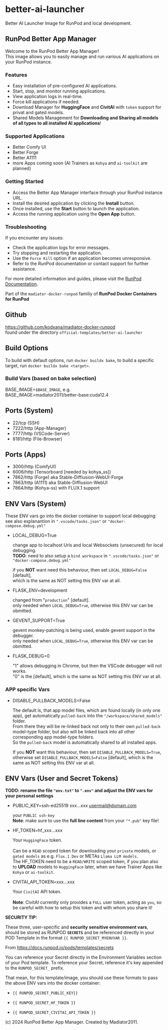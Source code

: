# better-ai-launcher
Better AI Launcher Image for RunPod and local development.

## RunPod Better App Manager
  
Welcome to the RunPod Better App Manager!  
This image allows you to easily manage and run various AI applications on your RunPod instance.
    
### Features
- Easy installation of pre-configured AI applications.
- Start, stop, and monitor running applications.
- View application logs in real-time.
- Force kill applications if needed.
- Download Manager for **HuggingFace** and **CivitAI** with `token` support for privat and gated models.
- Shared Models Management for **Downloading and Sharing all models of all types to all installed AI applications**!
    
### Supported Applications
- Better Comfy UI
- Better Forge
- Better A1111
- more Apps coming soon (AI Trainers as `Kohya` and `ai-toolkit` are planned)
    
### Getting Started
- Access the Better App Manager interface through your RunPod instance URL.
- Install the desired application by clicking the **Install** button.
- Once installed, use the **Start** button to launch the application.
- Access the running application using the **Open App** button.

### Troubleshooting
If you encounter any issues:
- Check the application logs for error messages.
- Try stopping and restarting the application.
- Use the `Force Kill` option if an application becomes unresponsive.
- Refer to the RunPod documentation or contact support for further assistance.
    
For more detailed information and guides, please visit the <a href="https://docs.runpod.io/">RunPod Documentation</a>.



Part of the `madiator-docker-runpod` familiy of **RunPod Docker Containers for RunPod**

## Github
https://github.com/kodxana/madiator-docker-runpod<br>
found under the directory `official-templates/better-ai-launcher`

## Build Options
To build with default options, run `docker buildx bake`, to build a specific target, run `docker buildx bake <target>`.

### Build Vars (based on bake selection)
BASE_IMAGE=`$BASE_IMAGE`, e.g.<br>
BASE_IMAGE=madiator2011/better-base:cuda12.4


## Ports (System)

- 22/tcp (SSH)
- 7222/http (App-Manager)
- 7777/http (VSCode-Server)
- 8181/http (File-Browser)

## Ports (Apps)

- 3000/http (ComfyUI)
- 6006/http (Tensorboard [needed by kohya_ss])
- 7862/http (Forge) aka Stable-Diffiusion-WebUI-Forge
- 7863/http (A1111) aka Stable-Diffiusion-WebUI
- 7864/http (Kohya-ss) with FLUX.1 support

## ENV Vars (System)

These ENV vars go into the docker container to support local debugging:<br>
see also explanantion in `".vscode/tasks.json"` or `"docker-compose.debug.yml"`

- LOCAL_DEBUG=True

    change app to localhost Urls and local Websockets (unsecured) for local debugging.<br>
    **TODO**: need to also setup a `bind workspace` in `".vscode/tasks.json"` or `"docker-compose.debug.yml"`

    if you **NOT** want need this behaviour, then set `LOCAL_DEBUG=False` [default],<br>
    which is the same as NOT setting this ENV var at all.

- FLASK_ENV=development

    changed from "`production`" [default].<br>
    only needed when `LOCAL_DEBUG=True`, otherwise this ENV var can be obmitted.

- GEVENT_SUPPORT=True

    gevent monkey-patching is being used, enable gevent support in the debugger.<br>
    only needed when `LOCAL_DEBUG=True`, otherwise this ENV var can be obmitted.

- FLASK_DEBUG=0

    "1" allows debugging in Chrome, but then the VSCode debugger will not works.<br>
    "0" is the [default], which is the same as NOT setting this ENV var at all. 

### APP specific Vars
- DISABLE_PULLBACK_MODELS=False

    The default is, that app model files, which are found locally (in only one app), get automatically `pulled-back` into the `"/workspace/shared_models"` folder.<br>
    From there they will be re-linked back not only to their own `pulled-back` model-type folder, but also will be linked back into all other corresponding app model-type folders.<br>
    So the `pulled-back` model is automatically shared to all installed apps.

    If you **NOT** want this behaviour, then set `DISABLE_PULLBACK_MODELS=True`,<br>
    otherwise set `DISABLE_PULLBACK_MODELS=False` [default], which is the same as NOT setting this ENV var at all.

## ENV Vars (User and Secret Tokens)

**TODO: rename the file `"env.txt"` to `".env"` and adjust the ENV vars for your personal settings**
- PUBLIC_KEY=ssh-ed25519 xxx...xxx usermail@domain.com

    your `PUBLIC ssh-key`<br>
    **Note**: make sure to use the **full line content** from your `"*.pub"` key file!

- HF_TOKEN=hf_xxx...xxx

    Your `HuggingFace` token.<br><br>
    Can be a `READ` scoped token for downloading your `private` models, or `gated models` as e.g. `Flux.1 Dev` or METAs `Llama LLM models`.<br>
    The HF_TOKEN need to be a `READ/WRITE` scoped token, if you plan also to **UPLOAD** models to `HuggingFace` later, when we have Trainer Apps like `Kohya` or `ai-toolkit`.

- CIVITAI_API_TOKEN=xxx...xxx

    Your `CivitAI` API token.<br><br>
    **Note**: CivitAI currently only provides a `FULL` user token, acting as `you`, so be careful with how to setup this token and with whom you share it!


**SECURITY TIP:**

These three, user-specific and **security sensitive environment vars**, should be stored as RUNPOD **`SECRETS`** and be referenced directly in your POD Template in the format `{{ RUNPOD_SECRET_MYENVVAR }}`.

From https://docs.runpod.io/pods/templates/secrets

You can reference your Secret directly in the Environment Variables section of your Pod template. To reference your Secret, reference it's key appended to the `RUNPOD_SECRET_` prefix.

That mean, for this template/image, you should use these formats to pass the above ENV vars into the docker container:

- `{{ RUNPOD_SECRET_PUBLIC_KEY}}`

- `{{ RUNPOD_SECRET_HF_TOKEN }}`

- `{{ RUNPOD_SECRET_CIVITAI_API_TOKEN }}`

(c) 2024 RunPod Better App Manager. Created by Madiator2011.